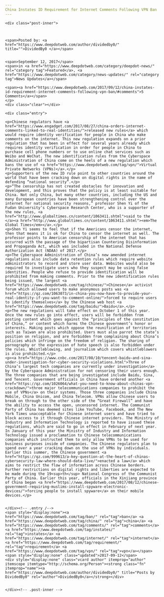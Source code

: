 ```yaml
---
China Instates ID Requirement for Internet Comments Following VPN Ban
---
```

<article class="post-listing post-22504 post type-post status-publish format-standard has-post-thumbnail hentry category-deepdot-news category-news-updates tag-ban tag-china tag-comments tag-instates tag-internet tag-requirement tag-vpn">
    
    <div class="post-inner">
    
    
        
    <span>Posted by: <a href="https://www.deepdotweb.com/author/dividedby0/" title="">DividedBy0 </a></span>
    
    
    <span>September 12, 2017</span>
    <span>in <a href="https://www.deepdotweb.com/category/deepdot-news/" rel="category tag">Featured</a>, <a href="https://www.deepdotweb.com/category/news-updates/" rel="category tag">News Updates</a></span>
    
    <span><a href="https://www.deepdotweb.com/2017/09/12/china-instates-id-requirement-internet-comments-following-vpn-ban/#comments">5 Comments</a></span>
    </p>
    <div class="clear"></div>
    
    <div class="entry">
    
    <p>Chinese regulators have <a href="https://www.engadget.com/2017/08/27/china-orders-internet-comments-linked-to-real-identities/">released new rules</a> which would require identity verification for people in China who make comments on the internet. This new regulation expands on a prior regulation that has been in effect for several years already which requires identity verification in order for people in China to purchase cell phone numbers or to use online chat services such as Weibo and WeChat. The new identification rules from the Cyberspace Administration of China come on the heels of a new regulation which bans the use of <a href="https://www.deepdotweb.com/tag/vpn/">Virtual Private Networks (VPNs)</a>.</p>
    <p>Supporters of the new ID rule point to other countries around the world that have been cracking down on digital rights in the name of defending “national security”.</p>
    <p>“The censorship has not created obstacles for innovation and development, and this proves that the policy is at least suitable for China. Not only China, but many other countries, including the US and many European countries have been strengthening control over the internet for national security reasons,” professor Shen Yi of the Fudan University’s Cyberspace Research Center, who is a supporter of the new rules, <a href="http://www.globaltimes.cn/content/1063411.shtml">said to the </a><a href="http://www.globaltimes.cn/content/1063411.shtml"><em>The Global Times</em></a>.</p>
    <p>Shen Yi seems to feel that if the Americans censor the internet, then that means it is ok for China to censor the internet as well. The professor points to American censorship of the internet that has occurred with the passage of the bipartisan Countering Disinformation and Propaganda Act, which was included in the National Defense Authorization Act (NDAA) of 2017.</p>
    <p>The Cyberspace Administration of China’s new amended internet regulations also include data retention rules which require website administrators to record and store user data. Websites would also be required to investigate users who they suspect may be using false identities. People who refuse to provide identification will be prohibited from making comments. Prior to the new identification rules being issued, the largest <a href="https://www.deepdotweb.com/tag/chinese/">Chinese</a> activist forum which allowed users to make anonymous posts was <a href="https://qz.com/1063073/in-china-you-now-have-to-provide-your-real-identity-if-you-want-to-comment-online/">forced to require users to identify themselves</a> by the Chinese web host <a href="https://www.deepdotweb.com/tag/baidu/">Baidu</a>.</p>
    <p>The new regulations will take effect on October 1 of this year. Once the new rules go into effect, users will be forbidden from posting content which goes against the “principles of the constitution of China,” or content which harms the Chinese government’s honor or interests. Making posts which oppose the reunification of territories such as Taiwan are also prohibited. Users must also parrot the state’s position on religion, and are forbidden from complaining about China’s policies which infringe on the freedom of religion. The sharing of pornography or the expression of hate speech is also forbidden under the rules. Whistleblowing, and journalism which covers whistleblowers is also prohibited.</p>
    <p><a href="https://www.cnbc.com/2017/08/10/tencent-baidu-and-sina-under-investigation-for-cyber-security-violations.html">Three of China’s largest tech companies are currently under investigation</a> by the Cyberspace Administration for not censoring their users enough. The three companies that are being investigated include Baidu, Sina, and Tencent. Government officials in China have ordered another <a href="https://qz.com/1026064/what-you-need-to-know-about-chinas-vpn-crackdown/">three major telecommunications companies to prohibit the use of VPNs</a> on their systems. Those three companies include China Mobile, China Unicom, and China Telecom. VPNs allow Chinese users to break on through to the other side of the “Great Firewall” and have the ability to access the open, uncensored internet. The Communist Party of China has deemed sites like YouTube, Facebook, and The New York Times unacceptable for Chinese internet users and have tried to block access to it through Chinese internet providers. The Ministry of Industry and Information Technology is reported to have issued these regulations, which are said to go in effect in February of next year. In January of this year the Ministry of Industry and Information Technology issued a proclamation to Chinese telecommunications companies which instructed them to only allow VPNs to be used for business purposes inside of companies. The Chinese regulators plan to spend over a year cracking down on the use of VPNs by individuals. Earlier this summer, the Chinese government <a href="https://qz.com/999613/a-key-question-at-the-heart-of-chinas-cybersecurity-law-where-should-data-live/">enacted a law</a> which aims to restrict the flow of information across Chinese borders. Further restrictions on digital rights and liberties are expected to be made during the 19<sup>th</sup> National Congress of the Communist Party of China. Earlier this year, officials in the Xinjiang province of China began <a href="https://www.deepdotweb.com/2017/08/12/chinese-government-requiring-muslims-install-spyware-electronic-devices/">forcing people to install spyware</a> on their mobile devices.</p>
    
    
    </div><!-- .entry /-->
    <span style="display:none"><a href="https://www.deepdotweb.com/tag/ban/" rel="tag">ban</a> <a href="https://www.deepdotweb.com/tag/china/" rel="tag">china</a> <a href="https://www.deepdotweb.com/tag/comments/" rel="tag">comments</a> <a href="https://www.deepdotweb.com/tag/instates/" rel="tag">instates</a> <a href="https://www.deepdotweb.com/tag/internet/" rel="tag">internet</a> <a href="https://www.deepdotweb.com/tag/requirement/" rel="tag">requirement</a> <a href="https://www.deepdotweb.com/tag/vpn/" rel="tag">vpn</a></span>				<span style="display:none" class="updated">2017-09-12</span>
    <div style="display:none" class="vcard author" itemprop="author" itemscope itemtype="http://schema.org/Person"><strong class="fn" itemprop="name"><a href="https://www.deepdotweb.com/author/dividedby0/" title="Posts by DividedBy0" rel="author">DividedBy0</a></strong></div>
    
    
    </div><!-- .post-inner -->
</article><!-- .post-listing -->

